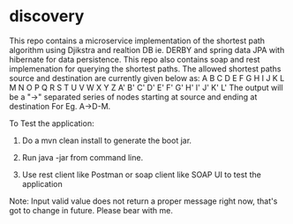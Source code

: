 # discovery
This repo contains a microservice implementation of the shortest path algorithm using Djikstra and realtion DB ie. DERBY and spring data JPA with hibernate for data persistence. This repo also contains soap and rest implemenation for querying the shortest paths. The allowed shortest paths source and destination are currently given below as:
A
B
C
D
E
F
G
H
I
J
K
L
M
N
O
P
Q
R
S
T
U
V
W
X
Y
Z
A'
B'
C'
D'
E'
F'
G'
H'
I'
J'
K'
L'
The output will be a "->" separated series of nodes starting at source and ending at destination For Eg. A->D-M.

To Test the application:

1. Do a mvn clean install to generate the boot jar.

2. Run java -jar <Genereated jar file> from command line.

3. Use rest client like Postman or soap client like SOAP UI
to test the application

Note: Input valid value does not return a proper message right now,
that's got to change in future. Please bear with me.


